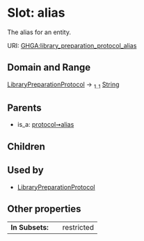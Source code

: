 
# Slot: alias


The alias for an entity.

URI: [GHGA:library_preparation_protocol_alias](https://w3id.org/GHGA/library_preparation_protocol_alias)


## Domain and Range

[LibraryPreparationProtocol](LibraryPreparationProtocol.md) &#8594;  <sub>1..1</sub> [String](types/String.md)

## Parents

 *  is_a: [protocol➞alias](protocol_alias.md)

## Children


## Used by

 * [LibraryPreparationProtocol](LibraryPreparationProtocol.md)

## Other properties

|  |  |  |
| --- | --- | --- |
| **In Subsets:** | | restricted |

